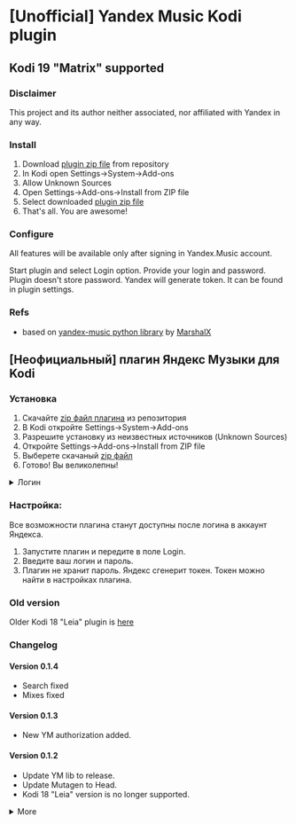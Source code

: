 # [Unofficial] Yandex Music Kodi plugin

## Kodi 19 "Matrix" supported

### Disclaimer

This project and its author neither associated, nor affiliated with Yandex in any way.

### Install

1. Download [plugin zip file][plugin_zip] from repository
2. In Kodi open Settings->System->Add-ons
3. Allow Unknown Sources
4. Open Settings->Add-ons->Install from ZIP file
5. Select downloaded [plugin zip file][plugin_zip]
6. That's all. You are awesome!

### Configure

All features will be available only after signing in Yandex.Music account.

Start plugin and select Login option. Provide your login and password. Plugin doesn't store password. Yandex will
generate token. It can be found in plugin settings.

### Refs

* based on [yandex-music python library][ym_lib] by [MarshalX](https://github.com/MarshalX)

## [Неофициальный] плагин Яндекс Музыки для Kodi
### Установка

1. Скачайте [zip файл плагина][plugin_zip] из репозитория
2. В Kodi откройте Settings->System->Add-ons
3. Разрешите установку из неизвестных источников (Unknown Sources)
4. Откройте Settings->Add-ons->Install from ZIP file
5. Выберете скачаный [zip файл][plugin_zip]
6. Готово! Вы великолепны!

<details>
    <summary>Логин</summary>

![Запустите плагин](assets/readme/kodi_login_1.png "Запустите плагин")
![Жмяк Login](assets/readme/kodi_login_2.png "Выберите строку Login")
![Введите логин](assets/readme/kodi_login_1.png "Введите логин")
![Введите пароль](assets/readme/kodi_login_1.png "Введите пароль")
![Наслаждайтесь](assets/readme/kodi_login_1.png "Готово!")

</details>

### Настройка:

Все возможности плагина станут доступны после логина в аккаунт Яндекса.

1. Запустите плагин и передите в поле Login.
2. Введите ваш логин и пароль.
3. Плагин не хранит пароль. Яндекс сгенерит токен. Токен можно найти в настройках плагина.

### Old version

Older Kodi 18 "Leia" plugin is [here][plugin_18_zip]

### Changelog
#### Version 0.1.4

* Search fixed
* Mixes fixed

#### Version 0.1.3

* New YM authorization added.

#### Version 0.1.2

* Update YM lib to release.
* Update Mutagen to Head.
* Kodi 18 "Leia" version is no longer supported.

<details>
  <summary>More</summary>

#### Version 0.1.1

* Library version updated

#### Version 0.1.0

* Python 3 for Kodi 19 supported
* Track item info updated
* Clear logs

#### Version 0.0.39

* Search api changes fixed

#### Version 0.0.38

* New yandex music account crash fixed

#### Version 0.0.37

* Mixes added

#### Version 0.0.36

* User playlist and user likes moved to own folder
* Chart added
* Russian description added to README.md

#### Version 0.0.35

* Radio and stream code refactoring and cleanup

#### Version 0.0.34

* Stream by track fixes

#### Version 0.0.30

* Radio fixed

#### Version 0.0.29

* Stream from a track, album, artist

#### Version 0.0.28

* Smart playlists update fixed

#### Version 0.0.27

* Get cover image crash fixed

#### Version 0.0.26

* codec option added
* high-res audio option added
* auto download option added

</details>

[plugin_zip]: https://github.com/Angel777d/kodi.plugin.yandex-music/raw/master/bin/kodi.plugin.yandex-music-0.1.4.zip

[plugin_18_zip]: https://github.com/Angel777d/kodi.plugin.yandex-music/raw/master/bin/kodi.plugin.yandex-music-0.0.39.zip

[ym_lib]: https://github.com/MarshalX/yandex-music-api
